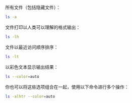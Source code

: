 所有文件（包括隐藏文件）：
```sh
ls -a
```
文件打印以人类可以理解的格式输出：
```sh
ls -lh
```
文件以最近访问顺序排序：
```sh
ls -lt
```
以彩色文本显示输出结果：
```sh
ls --color=auto
```
你也可以将这些选项组合在一起，使用以下命令进行多个操作：

```sh
ls -alhtr --color=auto
```

